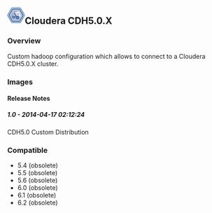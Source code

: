 ## <img src='./logo.jpg' width='40' height='40'>Cloudera CDH5.0.X

### Overview
Custom hadoop configuration which allows to connect to a Cloudera CDH5.0.X cluster.
### Images




#### Release Notes

##### 1.0 - 2014-04-17 02:12:24
CDH5.0 Custom Distribution 
### Compatible
 -  5.4 (obsolete)
 -   5.5 (obsolete)
 -   5.6 (obsolete)
 -   6.0 (obsolete)
 -   6.1 (obsolete)
 -   6.2 (obsolete)